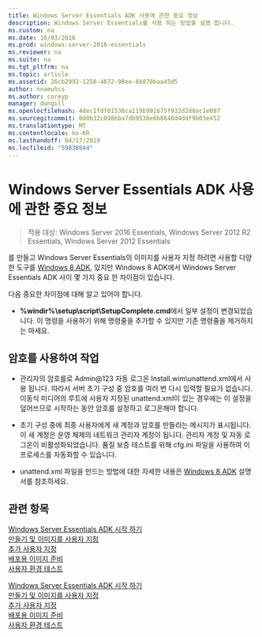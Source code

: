 ```yaml
---
title: Windows Server Essentials ADK 사용에 관한 중요 정보
description: Windows Server Essentials를 사용 하는 방법을 설명 합니다.
ms.custom: na
ms.date: 10/03/2016
ms.prod: windows-server-2016-essentials
ms.reviewer: na
ms.suite: na
ms.tgt_pltfrm: na
ms.topic: article
ms.assetid: 26cb2992-1250-4672-98ee-8b870baa45d5
author: nnamuhcs
ms.author: coreyp
manager: dongill
ms.openlocfilehash: 4dec1fdf01538ca119b991675f932d2d8ec1e097
ms.sourcegitcommit: 0d0b32c8986ba7db9536e0b8648d4ddf9b03e452
ms.translationtype: MT
ms.contentlocale: ko-KR
ms.lasthandoff: 04/17/2019
ms.locfileid: "59838644"
---
```

# <a name="important-information-for-using-the-windows-server-essentials-adk"></a>Windows Server Essentials ADK 사용에 관한 중요 정보

>적용 대상: Windows Server 2016 Essentials, Windows Server 2012 R2 Essentials, Windows Server 2012 Essentials

를 만들고 Windows Server Essentials의 이미지를 사용자 지정 하려면 사용할 다양 한 도구를 [Windows 8 ADK](https://go.microsoft.com/fwlink/?LinkId=248647), 있지만 Windows 8 ADK에서 Windows Server Essentials ADK 사이 몇 가지 중요 한 차이점이 있습니다.  
  
 다음 중요한 차이점에 대해 알고 있어야 합니다.  
  
-   **%windir%\setup\script\SetupComplete.cmd**에서 일부 설정이 변경되었습니다. 이 명령을 사용하기 위해 명령줄을 추가할 수 있지만 기존 명령줄을 제거하지는 마세요.  
  
## <a name="working-with-passwords"></a>암호를 사용하여 작업  
  
-   관리자의 암호를로 Admin@123 자동 로그온 Install.wim\unattend.xml에서 사용 됩니다. 따라서 서버 초기 구성 중 암호를 여러 번 다시 입력할 필요가 없습니다. 이동식 미디어의 루트에 사용자 지정된 unattend.xml이 있는 경우에는 이 설정을 덮어쓰므로 시작하는 동안 암호를 설정하고 로그온해야 합니다.  
  
-   초기 구성 중에 최종 사용자에게 새 계정과 암호를 만들라는 메시지가 표시됩니다. 이 새 계정은 운영 체제의 네트워크 관리자 계정이 됩니다. 관리자 계정 및 자동 로그온이 비활성화되었습니다. 품질 보증 테스트를 위해 cfg.ini 파일을 사용하여 이 프로세스를 자동화할 수 있습니다.  
  
-   unattend.xml 파일을 만드는 방법에 대한 자세한 내용은 [Windows 8 ADK](https://go.microsoft.com/fwlink/?LinkId=248694) 설명서를 참조하세요.  
  
## <a name="see-also"></a>관련 항목  

 [Windows Server Essentials ADK 시작 하기](Getting-Started-with-the-Windows-Server-Essentials-ADK.md)   
 [만들기 및 이미지를 사용자 지정](Creating-and-Customizing-the-Image.md)   
 [추가 사용자 지정](Additional-Customizations.md)   
 [배포용 이미지 준비](Preparing-the-Image-for-Deployment.md)   
 [사용자 환경 테스트](Testing-the-Customer-Experience.md)

 [Windows Server Essentials ADK 시작 하기](../install/Getting-Started-with-the-Windows-Server-Essentials-ADK.md)   
 [만들기 및 이미지를 사용자 지정](../install/Creating-and-Customizing-the-Image.md)   
 [추가 사용자 지정](../install/Additional-Customizations.md)   
 [배포용 이미지 준비](../install/Preparing-the-Image-for-Deployment.md)   
 [사용자 환경 테스트](../install/Testing-the-Customer-Experience.md)

